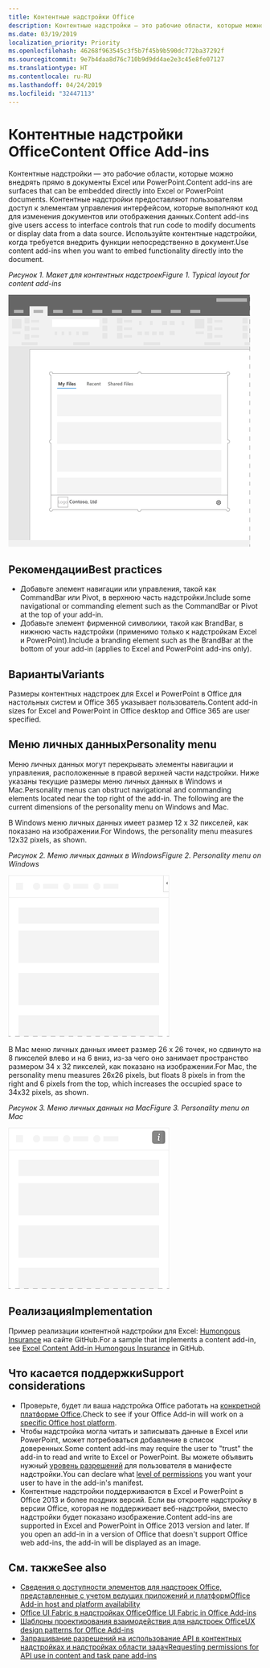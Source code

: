 ```yaml
---
title: Контентные надстройки Office
description: Контентные надстройки — это рабочие области, которые можно внедрять прямо в документы Excel или PowerPoint, что предоставляет пользователям доступ к элементам управления интерфейсом, которые выполняют код для изменения документов или отображения данных.
ms.date: 03/19/2019
localization_priority: Priority
ms.openlocfilehash: 46268f963545c3f5b7f45b9b590dc772ba37292f
ms.sourcegitcommit: 9e7b4daa8d76c710b9d9dd4ae2e3c45e8fe07127
ms.translationtype: HT
ms.contentlocale: ru-RU
ms.lasthandoff: 04/24/2019
ms.locfileid: "32447113"
---
```

# <a name="content-office-add-ins"></a><span data-ttu-id="ab9af-103">Контентные надстройки Office</span><span class="sxs-lookup"><span data-stu-id="ab9af-103">Content Office Add-ins</span></span>

<span data-ttu-id="ab9af-104">Контентные надстройки — это рабочие области, которые можно внедрять прямо в документы Excel или PowerPoint.</span><span class="sxs-lookup"><span data-stu-id="ab9af-104">Content add-ins are surfaces that can be embedded directly into Excel or PowerPoint documents.</span></span> <span data-ttu-id="ab9af-105">Контентные надстройки предоставляют пользователям доступ к элементам управления интерфейсом, которые выполняют код для изменения документов или отображения данных.</span><span class="sxs-lookup"><span data-stu-id="ab9af-105">Content add-ins give users access to interface controls that run code to modify documents or display data from a data source.</span></span> <span data-ttu-id="ab9af-106">Используйте контентные надстройки, когда требуется внедрить функции непосредственно в документ.</span><span class="sxs-lookup"><span data-stu-id="ab9af-106">Use content add-ins when you want to embed functionality directly into the document.</span></span>  

<span data-ttu-id="ab9af-107">*Рисунок 1. Макет для контентных надстроек*</span><span class="sxs-lookup"><span data-stu-id="ab9af-107">*Figure 1. Typical layout for content add-ins*</span></span>

![Изображение, на котором показан типичный макет контентной надстройки.](../images/overview-with-app-content.png)

## <a name="best-practices"></a><span data-ttu-id="ab9af-109">Рекомендации</span><span class="sxs-lookup"><span data-stu-id="ab9af-109">Best practices</span></span>

- <span data-ttu-id="ab9af-110">Добавьте элемент навигации или управления, такой как CommandBar или Pivot, в верхнюю часть надстройки.</span><span class="sxs-lookup"><span data-stu-id="ab9af-110">Include some navigational or commanding element such as the CommandBar or Pivot at the top of your add-in.</span></span>
- <span data-ttu-id="ab9af-111">Добавьте элемент фирменной символики, такой как BrandBar, в нижнюю часть надстройки (применимо только к надстройкам Excel и PowerPoint).</span><span class="sxs-lookup"><span data-stu-id="ab9af-111">Include a branding element such as the BrandBar at the bottom of your add-in (applies to Excel and PowerPoint add-ins only).</span></span>

## <a name="variants"></a><span data-ttu-id="ab9af-112">Варианты</span><span class="sxs-lookup"><span data-stu-id="ab9af-112">Variants</span></span>

<span data-ttu-id="ab9af-113">Размеры контентных надстроек для Excel и PowerPoint в Office для настольных систем и Office 365 указывает пользователь.</span><span class="sxs-lookup"><span data-stu-id="ab9af-113">Content add-in sizes for Excel and PowerPoint in Office desktop and Office 365 are user specified.</span></span>

## <a name="personality-menu"></a><span data-ttu-id="ab9af-114">Меню личных данных</span><span class="sxs-lookup"><span data-stu-id="ab9af-114">Personality menu</span></span>

<span data-ttu-id="ab9af-p102">Меню личных данных могут перекрывать элементы навигации и управления, расположенные в правой верхней части надстройки. Ниже указаны текущие размеры меню личных данных в Windows и Mac.</span><span class="sxs-lookup"><span data-stu-id="ab9af-p102">Personality menus can obstruct navigational and commanding elements located near the top right of the add-in. The following are the current dimensions of the personality menu on Windows and Mac.</span></span>

<span data-ttu-id="ab9af-117">В Windows меню личных данных имеет размер 12 x 32 пикселей, как показано на изображении.</span><span class="sxs-lookup"><span data-stu-id="ab9af-117">For Windows, the personality menu measures 12x32 pixels, as shown.</span></span>

<span data-ttu-id="ab9af-118">*Рисунок 2. Меню личных данных в Windows*</span><span class="sxs-lookup"><span data-stu-id="ab9af-118">*Figure 2. Personality menu on Windows*</span></span> 

![Изображение меню личных данных на компьютере с Windows](../images/personality-menu-win.png)


<span data-ttu-id="ab9af-120">В Mac меню личных данных имеет размер 26 x 26 точек, но сдвинуто на 8 пикселей влево и на 6 вниз, из-за чего оно занимает пространство размером 34 x 32 пикселей, как показано на изображении.</span><span class="sxs-lookup"><span data-stu-id="ab9af-120">For Mac, the personality menu measures 26x26 pixels, but floats 8 pixels in from the right and 6 pixels from the top, which increases the occupied space to 34x32 pixels, as shown.</span></span>

<span data-ttu-id="ab9af-121">*Рисунок 3. Меню личных данных на Mac*</span><span class="sxs-lookup"><span data-stu-id="ab9af-121">*Figure 3. Personality menu on Mac*</span></span>

![Изображение меню личных данных на компьютере с Mac](../images/personality-menu-mac.png)

## <a name="implementation"></a><span data-ttu-id="ab9af-123">Реализация</span><span class="sxs-lookup"><span data-stu-id="ab9af-123">Implementation</span></span>

<span data-ttu-id="ab9af-124">Пример реализации контентной надстройки для Excel: [Humongous Insurance](https://github.com/OfficeDev/Excel-Content-Add-in-Humongous-Insurance) на сайте GitHub.</span><span class="sxs-lookup"><span data-stu-id="ab9af-124">For a sample that implements a content add-in, see [Excel Content Add-in Humongous Insurance](https://github.com/OfficeDev/Excel-Content-Add-in-Humongous-Insurance) in GitHub.</span></span>

## <a name="support-considerations"></a><span data-ttu-id="ab9af-125">Что касается поддержки</span><span class="sxs-lookup"><span data-stu-id="ab9af-125">Support considerations</span></span>

- <span data-ttu-id="ab9af-126">Проверьте, будет ли ваша надстройка Office работать на [конкретной платформе Office](/office/dev/add-ins/overview/office-add-in-availability).</span><span class="sxs-lookup"><span data-stu-id="ab9af-126">Check to see if your Office Add-in will work on a [specific Office host platform](/office/dev/add-ins/overview/office-add-in-availability).</span></span> 
- <span data-ttu-id="ab9af-127">Чтобы надстройка могла читать и записывать данные в Excel или PowerPoint, может потребоваться добавление в список доверенных.</span><span class="sxs-lookup"><span data-stu-id="ab9af-127">Some content add-ins may require the user to "trust" the add-in to read and write to Excel or PowerPoint.</span></span> <span data-ttu-id="ab9af-128">Вы можете объявить нужный [уровень разрешений](/office/dev/add-ins/develop/requesting-permissions-for-api-use-in-content-and-task-pane-add-ins) для пользователя в манифесте надстройки.</span><span class="sxs-lookup"><span data-stu-id="ab9af-128">You can declare what [level of permissions](/office/dev/add-ins/develop/requesting-permissions-for-api-use-in-content-and-task-pane-add-ins) you want your user to have in the add-in's manifest.</span></span>  
- <span data-ttu-id="ab9af-p104">Контентные надстройки поддерживаются в Excel и PowerPoint в Office 2013 и более поздних версий. Если вы откроете надстройку в версии Office, которая не поддерживает веб-надстройки, вместо надстройки будет показано изображение.</span><span class="sxs-lookup"><span data-stu-id="ab9af-p104">Content add-ins are supported in Excel and PowerPoint in Office 2013 version and later. If you open an add-in in a version of Office that doesn't support Office web add-ins, the add-in will be displayed as an image.</span></span>

## <a name="see-also"></a><span data-ttu-id="ab9af-131">См. также</span><span class="sxs-lookup"><span data-stu-id="ab9af-131">See also</span></span>

- [<span data-ttu-id="ab9af-132">Сведения о доступности элементов для надстроек Office, представленные с учетом ведущих приложений и платформ</span><span class="sxs-lookup"><span data-stu-id="ab9af-132">Office Add-in host and platform availability</span></span>](/office/dev/add-ins/overview/office-add-in-availability)
- [<span data-ttu-id="ab9af-133">Office UI Fabric в надстройках Office</span><span class="sxs-lookup"><span data-stu-id="ab9af-133">Office UI Fabric in Office Add-ins</span></span>](/office/dev/add-ins/design/office-ui-fabric)
- [<span data-ttu-id="ab9af-134">Шаблоны проектирования взаимодействия для надстроек Office</span><span class="sxs-lookup"><span data-stu-id="ab9af-134">UX design patterns for Office Add-ins</span></span>](/office/dev/add-ins/design/ux-design-pattern-templates)
- [<span data-ttu-id="ab9af-135">Запрашивание разрешений на использование API в контентных надстройках и надстройках области задач</span><span class="sxs-lookup"><span data-stu-id="ab9af-135">Requesting permissions for API use in content and task pane add-ins</span></span>](/office/dev/add-ins/develop/requesting-permissions-for-api-use-in-content-and-task-pane-add-ins)
